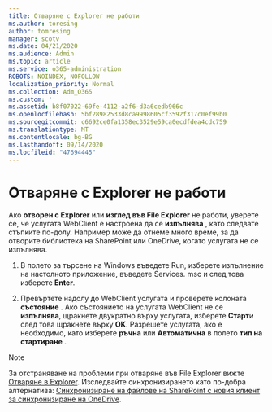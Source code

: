 ```yaml
---
title: Отваряне с Explorer не работи
ms.author: toresing
author: tomresing
manager: scotv
ms.date: 04/21/2020
ms.audience: Admin
ms.topic: article
ms.service: o365-administration
ROBOTS: NOINDEX, NOFOLLOW
localization_priority: Normal
ms.collection: Adm_O365
ms.custom: ''
ms.assetid: b8f07022-69fe-4112-a2f6-d3a6cedb966c
ms.openlocfilehash: 5bf28982533d8ca9998605cf3592f317c0ef99b0
ms.sourcegitcommit: c6692ce0fa1358ec3529e59ca0ecdfdea4cdc759
ms.translationtype: MT
ms.contentlocale: bg-BG
ms.lasthandoff: 09/14/2020
ms.locfileid: "47694445"
---
```

# <a name="open-with-explorer-isnt-working"></a>Отваряне с Explorer не работи

Ако **отворен с Explorer** или **изглед във File Explorer** не работи, уверете се, че услугата WebClient е настроена да се **изпълнява** , като следвате стъпките по-долу. Например може да отнеме много време, за да отворите библиотека на SharePoint или OneDrive, когато услугата не се изпълнява. 
  
1. В полето за търсене на Windows въведете Run, изберете изпълнение на настолното приложение, въведете Services. msc и след това изберете **Enter**.
    
2. Превъртете надолу до WebClient услугата и проверете колоната **състояние** . Ако състоянието на услугата WebClient не се **изпълнява**, щракнете двукратно върху услугата, изберете **Старт**и след това щракнете върху **OK**. Разрешете услугата, ако е необходимо, като изберете **ръчна** или **Автоматична** в полето **тип на стартиране** . 
    
> [!NOTE]
> За отстраняване на проблеми при отваряне във File Explorer вижте [Отваряне в Explorer](https://go.microsoft.com/fwlink/?linkid=871665). Изследвайте синхронизирането като по-добра алтернатива: [Синхронизиране на файлове на SharePoint с новия клиент за синхронизиране на OneDrive](https://go.microsoft.com/fwlink/?linkid=871666). 
  

